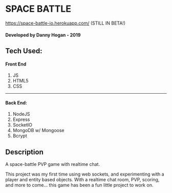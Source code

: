 # SPACE BATTLE
https://space-battle-io.herokuapp.com/ (STILL IN BETA!)

#### Developed by Danny Hogan - 2019

Tech Used:
-------


#### Front End
  1. JS
  1. HTML5
  1. CSS

_______________________

#### Back End:
  1. NodeJS
  1. Express
  1. SocketIO
  1. MongoDB w/ Mongoose
  1. Bcrypt


Description
-------
A space-battle PVP game with realtime chat.

This project was my first time using web sockets, and experimenting with a player and entity based objects.
With a realtime chat room, PVP, scoring, and more to come... this game has been a fun little project to work on.
